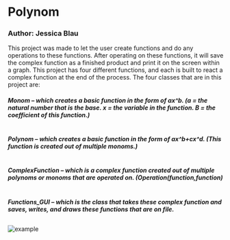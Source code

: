 # Polynom
### Author: Jessica Blau
This project was made to let the user create functions and do any operations to these functions.
After operating on these functions, it will save the complex function as a finished product and print it on the screen within a graph.
This project has four different functions, and each is built to react a complex function at the end of the process.
The four classes that are in this project are:

##### Monom – which creates a basic function in the form of ax^b. (a = the natural number that is the base. x = the variable in the function. B = the coefficient of this function.)
#
##### Polynom – which creates a basic function in the form of ax^b+cx^d. (This function is created out of multiple monoms.)
#
##### ComplexFunction – which is a complex function created out of multiple polynoms or monoms that are operated on. (Operation(function,function)
#
##### Functions_GUI – which is the class that takes these complex function and saves, writes, and draws these functions that are on file.
##
![example](https://user-images.githubusercontent.com/44636937/71544515-2cf91080-2989-11ea-975a-fa2807fb72f3.png)
 




